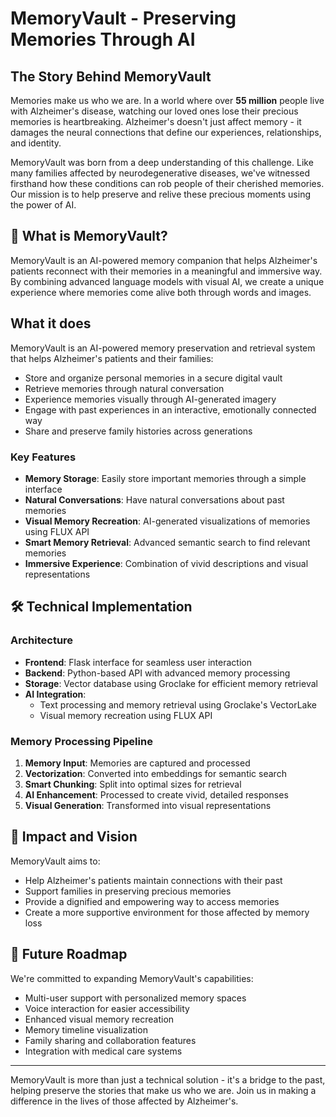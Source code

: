 # MemoryVault - Preserving Memories Through AI

## The Story Behind MemoryVault

Memories make us who we are. In a world where over **55 million** people live with Alzheimer's disease, watching our loved ones lose their precious memories is heartbreaking. Alzheimer's doesn't just affect memory - it damages the neural connections that define our experiences, relationships, and identity.

MemoryVault was born from a deep understanding of this challenge. Like many families affected by neurodegenerative diseases, we've witnessed firsthand how these conditions can rob people of their cherished memories. Our mission is to help preserve and relive these precious moments using the power of AI.

## 🌟 What is MemoryVault?

MemoryVault is an AI-powered memory companion that helps Alzheimer's patients reconnect with their memories in a meaningful and immersive way. By combining advanced language models with visual AI, we create a unique experience where memories come alive both through words and images.

## What it does
MemoryVault is an AI-powered memory preservation and retrieval system that helps Alzheimer's patients and their families:
- Store and organize personal memories in a secure digital vault
- Retrieve memories through natural conversation
- Experience memories visually through AI-generated imagery
- Engage with past experiences in an interactive, emotionally connected way
- Share and preserve family histories across generations

### Key Features

- **Memory Storage**: Easily store important memories through a simple interface
- **Natural Conversations**: Have natural conversations about past memories
- **Visual Memory Recreation**: AI-generated visualizations of memories using FLUX API
- **Smart Memory Retrieval**: Advanced semantic search to find relevant memories
- **Immersive Experience**: Combination of vivid descriptions and visual representations

## 🛠️ Technical Implementation

### Architecture
- **Frontend**: Flask interface for seamless user interaction
- **Backend**: Python-based API with advanced memory processing
- **Storage**: Vector database using Groclake for efficient memory retrieval
- **AI Integration**: 
  - Text processing and memory retrieval using Groclake's VectorLake
  - Visual memory recreation using FLUX API

### Memory Processing Pipeline
1. **Memory Input**: Memories are captured and processed
2. **Vectorization**: Converted into embeddings for semantic search
3. **Smart Chunking**: Split into optimal sizes for retrieval
4. **AI Enhancement**: Processed to create vivid, detailed responses
5. **Visual Generation**: Transformed into visual representations

## 🌈 Impact and Vision

MemoryVault aims to:
- Help Alzheimer's patients maintain connections with their past
- Support families in preserving precious memories
- Provide a dignified and empowering way to access memories
- Create a more supportive environment for those affected by memory loss

## 🎯 Future Roadmap

We're committed to expanding MemoryVault's capabilities:
- Multi-user support with personalized memory spaces
- Voice interaction for easier accessibility
- Enhanced visual memory recreation
- Memory timeline visualization
- Family sharing and collaboration features
- Integration with medical care systems

---

MemoryVault is more than just a technical solution - it's a bridge to the past, helping preserve the stories that make us who we are. Join us in making a difference in the lives of those affected by Alzheimer's.
